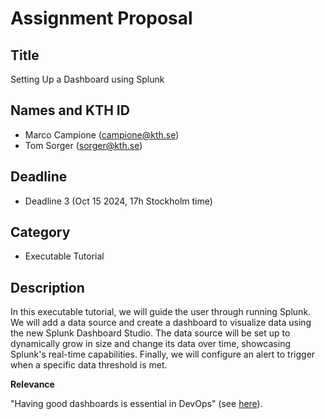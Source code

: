# Assignment Proposal

## Title

Setting Up a Dashboard using Splunk

## Names and KTH ID

- Marco Campione (campione@kth.se)
- Tom Sorger (sorger@kth.se)

## Deadline

- Deadline 3 (Oct 15 2024, 17h Stockholm time)

## Category

- Executable Tutorial

## Description

In this executable tutorial, we will guide the user through running Splunk. We will add a data source and create a dashboard to visualize data using the new Splunk Dashboard Studio. The data source will be set up to dynamically grow in size and change its data over time, showcasing Splunk's real-time capabilities. Finally, we will configure an alert to trigger when a specific data threshold is met.

**Relevance**

"Having good dashboards is essential in DevOps" (see [here](https://github.com/KTH/devops-course/issues/8#issuecomment-445817093)).
